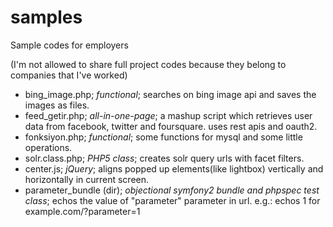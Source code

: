 samples
=======

Sample codes for employers

(I'm not allowed to share full project codes because they belong to companies that I've worked)

- bing_image.php; *functional*; searches on bing image api and saves the images as files.
- feed_getir.php; *all-in-one-page*; a mashup script which retrieves user data from facebook, twitter and foursquare. uses rest apis and oauth2.
- fonksiyon.php; *functional*; some functions for mysql and some little operations.
- solr.class.php; *PHP5 class*; creates solr query urls with facet filters.
- center.js; *jQuery*; aligns popped up elements(like lightbox) vertically and horizontally in current screen.
- parameter_bundle (dir); *objectional symfony2 bundle and phpspec test class*; echos the value of "parameter" parameter in url. e.g.: echos 1 for example.com/?parameter=1
